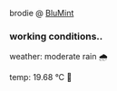brodie @ [BluMint](https://www.linkedin.com/company/blumint-io/)

<!--weather_start-->
### working conditions..

weather: moderate rain 🌧️

temp: 19.68 °C 👕

<!--weather_end-->
